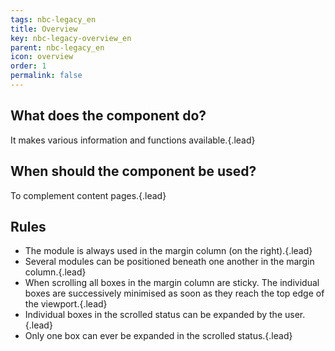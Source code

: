 ```yaml
---
tags: nbc-legacy_en
title: Overview
key: nbc-legacy-overview_en
parent: nbc-legacy_en
icon: overview
order: 1
permalink: false  
---
```


## What does the component do?
It makes various information and functions available.{.lead}

## When should the component be used?
To complement content pages.{.lead}

## Rules
* The module is always used in the margin column (on the right).{.lead}
* Several modules can be positioned beneath one another in the margin column.{.lead}
* When scrolling all boxes in the margin column are sticky. The individual boxes are successively minimised as soon as they reach the top edge of the viewport.{.lead}
* Individual boxes in the scrolled status can be expanded by the user.{.lead}
* Only one box can ever be expanded in the scrolled status.{.lead}